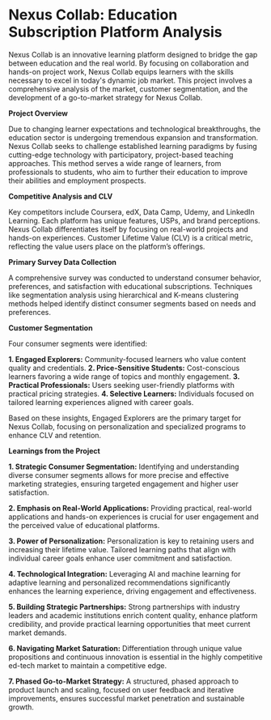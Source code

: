# Nexus Collab: Education Subscription Platform Analysis

Nexus Collab is an innovative learning platform designed to bridge the gap between education and the real world. By focusing on collaboration and hands-on project work, Nexus Collab equips learners with the skills necessary to excel in today's dynamic job market. This project involves a comprehensive analysis of the market, customer segmentation, and the development of a go-to-market strategy for Nexus Collab.

**Project Overview**

Due to changing learner expectations and technological breakthroughs, the education sector is undergoing tremendous expansion and transformation. Nexus Collab seeks to challenge established learning paradigms by fusing cutting-edge technology with participatory, project-based teaching approaches. This method serves a wide range of learners, from professionals to students, who aim to further their education to improve their abilities and employment prospects.

**Competitive Analysis and CLV**

Key competitors include Coursera, edX, Data Camp, Udemy, and LinkedIn Learning. Each platform has unique features, USPs, and brand perceptions. Nexus Collab differentiates itself by focusing on real-world projects and hands-on experiences. Customer Lifetime Value (CLV) is a critical metric, reflecting the value users place on the platform’s offerings.

**Primary Survey Data Collection**

A comprehensive survey was conducted to understand consumer behavior, preferences, and satisfaction with educational subscriptions. Techniques like segmentation analysis using hierarchical and K-means clustering methods helped identify distinct consumer segments based on needs and preferences.

**Customer Segmentation**

Four consumer segments were identified:

**1. Engaged Explorers:** Community-focused learners who value content quality and credentials.
**2. Price-Sensitive Students:** Cost-conscious learners favoring a wide range of topics and monthly engagement.
**3. Practical Professionals:** Users seeking user-friendly platforms with practical pricing strategies.
**4. Selective Learners:** Individuals focused on tailored learning experiences aligned with career goals.

Based on these insights, Engaged Explorers are the primary target for Nexus Collab, focusing on personalization and specialized programs to enhance CLV and retention.

**Learnings from the Project**

**1. Strategic Consumer Segmentation:** Identifying and understanding diverse consumer segments allows for more precise and effective marketing strategies, ensuring targeted engagement and higher user satisfaction.

**2. Emphasis on Real-World Applications:** Providing practical, real-world applications and hands-on experiences is crucial for user engagement and the perceived value of educational platforms.

**3. Power of Personalization:** Personalization is key to retaining users and increasing their lifetime value. Tailored learning paths that align with individual career goals enhance user commitment and satisfaction.

**4. Technological Integration:** Leveraging AI and machine learning for adaptive learning and personalized recommendations significantly enhances the learning experience, driving engagement and effectiveness.

**5. Building Strategic Partnerships:** Strong partnerships with industry leaders and academic institutions enrich content quality, enhance platform credibility, and provide practical learning opportunities that meet current market demands.

**6. Navigating Market Saturation:** Differentiation through unique value propositions and continuous innovation is essential in the highly competitive ed-tech market to maintain a competitive edge.

**7. Phased Go-to-Market Strategy:** A structured, phased approach to product launch and scaling, focused on user feedback and iterative improvements, ensures successful market penetration and sustainable growth.
